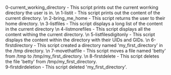 0-current_working_directory - This script prints out the current worrking directory the user is in. \n
1-listit - This script prints out the content of the current directory. \n
2-bring_me_home - This script returns the user to their home directory. \n
3-listfiles - This script displays a long list of the content in the current directory \n
4-listmorefiles - This script displays all the content withing the current directory. \n
5-listfilesdigitonly - This script displays the content within the directory with their UIDs and GIDs. \n
6-firstdirectory - This script created a directory named 'my_first_directory' in the /tmp directory. \n
7-movethatfile - This script moves a file named 'betty' from /tmp to /tmp/my_first_directory. \n
8-firstdelete - This script deletes the file 'betty' from /tmp/my_first_directory.  
9-firstdirdeletion - This script deleted 'my_first_directory'.  

